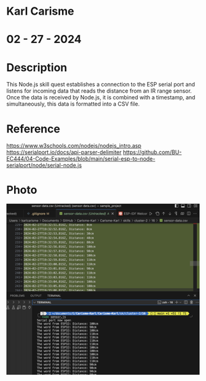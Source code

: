 # Karl Carisme
# 02 - 27 - 2024

# Description
This Node.js skill quest establishes a connection to the ESP serial port and listens for incoming data that reads the distance from an IR range sensor. Once the data is received by Node.js, it is combined with a timestamp, and simultaneously, this data is formatted into a CSV file.


# Reference
https://www.w3schools.com/nodejs/nodejs_intro.asp
https://serialport.io/docs/api-parser-delimiter
https://github.com/BU-EC444/04-Code-Examples/blob/main/serial-esp-to-node-serialport/node/serial-node.js
# Photo

![screenshot](nodejs.png)







